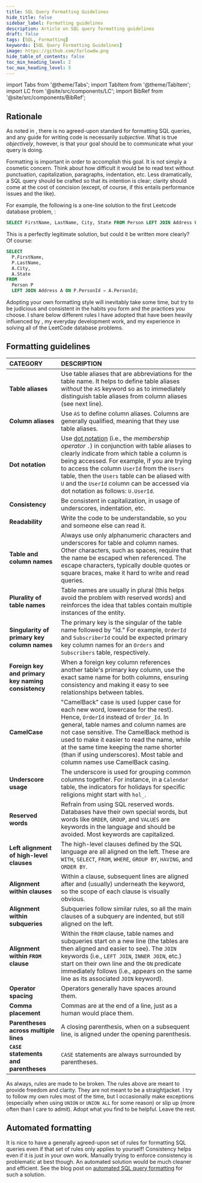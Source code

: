 ```yaml
---
title: SQL Query Formatting Guidelines
hide_title: false
sidebar_label: Formatting guidelines
description: Article on SQL query formatting guidelines
draft: false
tags: [SQL, Formatting]
keywords: [SQL Query Formatting Guidelines]
image: https://github.com/farlowdw.png
hide_table_of_contents: false
toc_min_heading_level: 2
toc_max_heading_level: 5
---
```


import Tabs from '@theme/Tabs';
import TabItem from '@theme/TabItem';
import LC from '@site/src/components/LC';
import BibRef from '@site/src/components/BibRef';

## Rationale

As noted in <BibRef id='GL2016' pages='p. 39'></BibRef>, there is no agreed-upon standard for formatting SQL queries, and any guide for writing code is necessarily *subjective*. What is true *objectively*, however, is that your goal should be to communicate what your query is doing.

Formatting is important in order to accomplish this goal. It is not simply a cosmetic concern. Think about how difficult it would be to read text without punctuation, capitalization, paragraphs, indentation, etc. Less dramatically, a SQL query should be crafted so that its intention is clear; clarity should come at the cost of concision (except, of course, if this entails performance issues and the like). 

For example, the following is a one-line solution to the first Leetcode database problem, <LC id='175' type='long' ></LC>:

```sql
SELECT FirstName, LastName, City, State FROM Person LEFT JOIN Address USING(PersonId);
```

This is a perfectly legitimate solution, but could it be written more clearly? Of course:

```sql
SELECT
  P.FirstName,
  P.LastName,
  A.City,
  A.State
FROM
  Person P
  LEFT JOIN Address A ON P.PersonId = A.PersonId;
```

Adopting your own formatting style will inevitably take some time, but try to be judicious and consistent in the habits you form and the practices you choose. I share below different rules I have adopted that have been heavily influenced by <BibRef id='GL2016' pages='p. 39'></BibRef>, my everyday development work, and my experience in solving all of the LeetCode database problems. 

## Formatting guidelines

| CATEGORY | DESCRIPTION |
| :-- | :-- |
| **Table aliases** | Use table aliases that are abbreviations for the table name. It helps to define table aliases *without* the `AS` keyword so as to immediately distinguish table aliases from column aliases (see next line). |
| **Column aliases** | Use `AS` to define column aliases. Columns are generally qualified, meaning that they use table aliases. |
| **Dot notation** | Use [dot notation](https://www.ibm.com/docs/en/informix-servers/14.10?topic=expressions-using-dot-notation) (i.e., the *membership operator* `.`) in conjunction with table aliases to clearly indicate from which table a column is being accessed. For example, if you are trying to access the column `UserId` from the `Users` table, then the `Users` table can be aliased with `U` and the `UserId` column can be accessed via dot notation as follows: `U.UserId`. |
| **Consistency** | Be consistent in capitalization, in usage of underscores, indentation, etc. |
| **Readability** | Write the code to be understandable, so you and someone else can read it. |
| **Table and column names** | Always use only alphanumeric characters and underscores for table and column names. Other characters, such as spaces, require that the name be escaped when referenced. The escape characters, typically double quotes or square braces, make it hard to write and read queries. |
| **Plurality of table names** | Table names are usually in plural (this helps avoid the problem with reserved words) and reinforces the idea that tables contain multiple instances of the entity. |
| **Singularity of primary key column names** | The primary key is the singular of the table name followed by "Id." For example, `OrderId` and `SubscriberId` could be expected primary key column names for an `Orders` and `Subscribers` table, respectively. |
| **Foreign key and primary key naming consistency** | When a foreign key column references another table's primary key column, use the exact same name for both columns, ensuring consistency and making it easy to see relationships between tables. |
| **CamelCase** | "CamelBack" case is used (upper case for each new word, lowercase for the rest). Hence, `OrderId` instead of `Order_Id`. In general, table names and column names are not case sensitive. The CamelBack method is used to make it easier to read the name, while at the same time keeping the name shorter (than if using underscores). Most table and column names use CamelBack casing. |
| **Underscore usage** | The underscore is used for grouping common columns together. For instance, in a `Calendar` table, the indicators for holidays for specific religions might start with `hol_`. |
| **Reserved words** | Refrain from using SQL reserved words. Databases have their own special words, but words like `ORDER`, `GROUP`, and `VALUES` are keywords in the language and should be avoided. Most keywords are capitalized. |
| **Left alignment of high-level clauses** | The high-level clauses defined by the SQL language are all aligned on the left. These are `WITH`, `SELECT`, `FROM`, `WHERE`, `GROUP BY`, `HAVING`, and `ORDER BY`. |
| **Alignment within clauses** | Within a clause, subsequent lines are aligned after and (usually) underneath the keyword, so the scope of each clause is visually obvious. |
| **Alignment within subqueries** | Subqueries follow similar rules, so all the main clauses of a subquery are indented, but still aligned on the left. |
| **Alignment within `FROM` clause** | Within the `FROM` clause, table names and subqueries start on a new line (the tables are then aligned and easier to see). The `JOIN` keywords (i.e., `LEFT JOIN`, `INNER JOIN`, etc.) start on their own line and the `ON` predicate immediately follows (i.e., appears on the same line as its associated `JOIN` keyword). |
| **Operator spacing** | Operators generally have spaces around them. |
| **Comma placement** | Commas are at the end of a line, just as a human would place them. |
| **Parentheses across multiple lines** | A closing parenthesis, when on a subsequent line, is aligned under the opening parenthesis. |
| **`CASE` statements and parentheses** | `CASE` statements are always surrounded by parentheses. |

As always, rules are made to be broken. The rules above are meant to provide freedom and clarity. They are not meant to be a straightjacket. I try to follow my own rules most of the time, but I occasionally make exceptions (especially when using `UNION` or `UNION ALL` for some reason) or slip up (more often than I care to admit). Adopt what you find to be helpful. Leave the rest.

## Automated formatting

It is nice to have a generally agreed-upon set of rules for formatting SQL queries even if that set of rules only applies to yourself! Consistency helps even if it is just in your own work. Manually trying to enforce consistency is problematic at best though. An automated solution would be much cleaner and efficient. See the blog post on [automated SQL query formatting](/blog/2022/11/09/sql-formatting) for such a solution.
